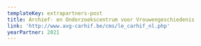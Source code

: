 ```yaml
---
templateKey: extrapartners-post
title: Archief- en Onderzoekscentrum voor Vrouwengeschiedenis
link: 'http://www.avg-carhif.be/cms/le_carhif_nl.php'
yearPartner: 2021
---
```

